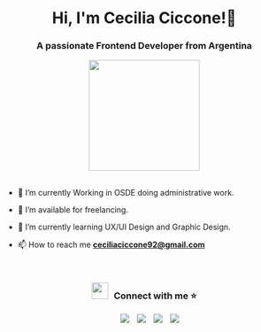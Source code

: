 <h1 align="center">Hi, I'm Cecilia Ciccone!👋

<h3 align="center">A passionate Frontend Developer from Argentina</h3>

<div id="header" align="center">
<img src= "https://media.giphy.com/media/QZkpIdieotn3i/giphy.gif" width="200" />
</div>

<br>


- 🌱 I’m currently Working in OSDE doing administrative work.

- 🤝 I’m available for freelancing.

- 🌱 I’m currently learning UX/UI Design and Graphic Design.

- 📫 How to reach me **ceciliaciccone92@gmail.com**

<br/>
<h3 align="center" > <img src="https://media.giphy.com/media/iY8CRBdQXODJSCERIr/giphy.gif" width="30" height="30" style="margin-right: 10px;">Connect with me ⭐ </h3>

<p align="center">

 <div align="center"  class="icons-social" style="margin-left: 10px;">
        <a style="margin-left: 10px;"  target="_blank" href="https://www.linkedin.com/in/cecilia-ciccone-8b483a213/">
			<img src="https://img.icons8.com/doodle/40/000000/linkedin--v2.png"></a>
        <a style="margin-left: 10px;" target="_blank" href="https://github.com/ceciliadc92">
		<img src="https://img.icons8.com/doodle/40/000000/github--v1.png"></a>
        <a style="margin-left: 10px;" target="_blank" href="https://instagram.com/ciccoce">
			<img src="https://img.icons8.com/doodle/40/000000/instagram-new--v2.png"></a>
		<a style="margin-left: 10px;" target="_blank" href="https://twitter.com/laseiam">
			<img src="https://img.icons8.com/doodle/1x/twitter-squared--v2.png" ></a>
      </div>

